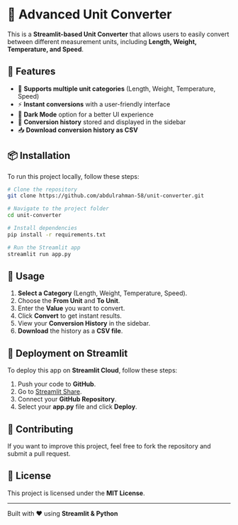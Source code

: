 # 🔄 Advanced Unit Converter

This is a **Streamlit-based Unit Converter** that allows users to easily convert between different measurement units, including **Length, Weight, Temperature, and Speed**.

## 🚀 Features
- 🔄 **Supports multiple unit categories** (Length, Weight, Temperature, Speed)
- ⚡ **Instant conversions** with a user-friendly interface
- 🌙 **Dark Mode** option for a better UI experience
- 📜 **Conversion history** stored and displayed in the sidebar
- 📥 **Download conversion history as CSV**

## 📦 Installation
To run this project locally, follow these steps:

```sh
# Clone the repository
git clone https://github.com/abdulrahman-58/unit-converter.git

# Navigate to the project folder
cd unit-converter

# Install dependencies
pip install -r requirements.txt

# Run the Streamlit app
streamlit run app.py
```

## 🎯 Usage
1. **Select a Category** (Length, Weight, Temperature, Speed).
2. Choose the **From Unit** and **To Unit**.
3. Enter the **Value** you want to convert.
4. Click **Convert** to get instant results.
5. View your **Conversion History** in the sidebar.
6. **Download** the history as a **CSV file**.

## 🚀 Deployment on Streamlit
To deploy this app on **Streamlit Cloud**, follow these steps:
1. Push your code to **GitHub**.
2. Go to [Streamlit Share](https://share.streamlit.io).
3. Connect your **GitHub Repository**.
4. Select your **app.py** file and click **Deploy**.

## 🤝 Contributing
If you want to improve this project, feel free to fork the repository and submit a pull request.

## 📜 License
This project is licensed under the **MIT License**.

---
Built with ❤️ using **Streamlit & Python**

